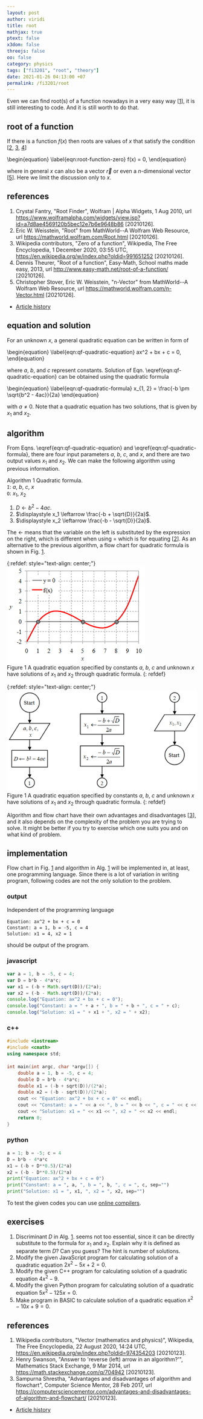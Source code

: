```yaml
---
layout: post
author: viridi
title: root
mathjax: true
ptext: false
x3dom: false
threejs: false
oo: false
category: physics
tags: ["fi3201", "root", "theory"]
date: 2021-01-26 04:13:00 +07
permalink: /fi3201/root
---
```

Even we can find root(s) of a function nowadays in a very easy way [[1](#ref1)], it is still interesting to code. And it is still worth to do that. 


## root of a function
If there is a function $f(x)$ then roots are values of $x$ that satisfy the condition [[2](#ref2), [3](#ref3), [4](#ref4)]

\begin{equation}
\label{eqn:root-function-zero}
f(x) = 0,
\end{equation}

where in general $x$ can also be a vector $\vec{r}$ or even a $n$-dimensional vector [[5](#ref5)]. Here we limit the discussion only to $x$.


## references
1. <a name="ref1"></a>Crystal Fantry, "Root Finder", Wolfram \| Alpha Widgets, 1 Aug 2010, url <https://www.wolframalpha.com/widgets/view.jsp?id=a7d8ae4569120b5bec12e7b6e9648b86> [20210126].
2. <a name="ref2"></a>Eric W. Weisstein, "Root" from MathWorld--A Wolfram Web Resource, url <https://mathworld.wolfram.com/Root.html> [20210126].
3. <a name="ref3"></a>Wikipedia contributors, "Zero of a function", Wikipedia, The Free Encyclopedia, 1 December 2020, 03:55 UTC, <https://en.wikipedia.org/w/index.php?oldid=991651252> [20210126].
4. <a name="ref4"></a>Dennis Theurer, "Root of a function", Easy-Math, School maths made easy, 2013, url <http://www.easy-math.net/root-of-a-function/> [20210126].
5. <a name="ref5"></a>Christopher Stover, Eric W. Weisstein, "n-Vector" from MathWorld--A Wolfram Web Resource, url <https://mathworld.wolfram.com/n-Vector.html> [20210126].

+ [Article history](https://github.com/butiran/butiran.github.io/commits/master/_posts/fi3201/2021-01-26-root.md)





## equation and solution
For an unknown $x$, a general quadratic equation can be written in form of

\begin{equation}
\label{eqn:qf-quadratic-equation}
ax^2 + bx + c = 0,
\end{equation}

where $a$, $b$, and $c$ represent constants. Solution of Eqn. \eqref{eqn:qf-quadratic-equation} can be obtained using the quadratic formula

\begin{equation}
\label{eqn:qf-quadratic-formula}
x_{1, 2} = \frac{-b \pm \sqrt{b^2 - 4ac}}{2a}
\end{equation}

with $a \ne 0$. Note that a quadratic equation has two solutions, that is given by $x_1$ and $x_2$.


## algorithm
From Eqns. \eqref{eqn:qf-quadratic-equation} and \eqref{eqn:qf-quadratic-formula}, there are four input parameters $a$, $b$, $c$, and $x$, and there are two output values $x_1$ and $x_2$. We can make the following algorithm using previous information.

Algorithm <a name="alg:qf-quadratic-formula-algorithm">1</a> Quadratic formula. \
`I`: $a$, $b$, $c$, $x$ \
`O`: $x_1$, $x_2$
1. $D \leftarrow b^2 - 4ac$.
2. $\displaystyle x_1 \leftarrow \frac{-b + \sqrt{D}}{2a}$.
3. $\displaystyle x_2 \leftarrow \frac{-b - \sqrt{D}}{2a}$.

The $\leftarrow$ means that the variable on the left is substituted by the expression on the right, which is different when using $=$ which is for equating  [[2](#ref2)]. As an alternative to the previous algorithm, a flow chart for quadratic formula is shown in Fig. <a href="#fig:qf-quadratic-formula-flow-chart">1</a>.

{:refdef: style="text-align: center;"}
![..](/assets/img/math/root/root-fx-0.png)
<br />
Figure <a name="fig:qf-quadratic-formula-flow-chart">1</a> A quadratic equation specified by constants $a$, $b$, $c$ and unknown $x$ have solutions of $x_1$ and $x_2$ through quadratic formula.
{: refdef}

{:refdef: style="text-align: center;"}
![..](/assets/img/math/quadratic-formula-flow-chart.png)
<br />
Figure <a name="fig:qf-quadratic-formula-flow-chart">1</a> A quadratic equation specified by constants $a$, $b$, $c$ and unknown $x$ have solutions of $x_1$ and $x_2$ through quadratic formula.
{: refdef}


Algorithm and flow chart have their own advantages and disadvantages [[3](#ref3)], and it also depends on the complexity of the problem you are trying to solve. It might be better if you try to exercise which one suits you and on what kind of problem.


## implementation
Flow chart in Fig. <a href="#fig:qf-quadratic-formula-flow-chart">1</a> and algorithm in Alg. <a href="#alg:qf-quadratic-formula-algorithm">1</a> will be implemented in, at least, one programming language. Since there is a lot of variation in writing program, following codes are not the only solution to the problem.

### output
Independent of the programming language
```batch
Equation: ax^2 + bx + c = 0
Constant: a = 1, b = -5, c = 4
Solution: x1 = 4, x2 = 1
```
should be output of the program.

### javascript
```javascript
var a = 1, b = -5, c = 4;
var D = b*b - 4*a*c;
var x1 = (-b + Math.sqrt(D))/(2*a);
var x2 = (-b - Math.sqrt(D))/(2*a);
console.log("Equation: ax^2 + bx + c = 0");
console.log("Constant: a = " + a + ", b = " + b + ", c = " + c);
console.log("Solution: x1 = " + x1 + ", x2 = " + x2);
```

### c++
```c++
#include <iostream>
#include <cmath>
using namespace std;

int main(int argc, char *argv[]) {
    double a = 1, b = -5, c = 4;
    double D = b*b - 4*a*c;
    double x1 = (-b + sqrt(D))/(2*a);
    double x2 = (-b - sqrt(D))/(2*a);
    cout << "Equation: ax^2 + bx + c = 0" << endl;
    cout << "Constant: a = " << a << ", b = " << b << ", c = " << c << endl;
    cout << "Solution: x1 = " << x1 << ", x2 = " << x2 << endl;
    return 0;
}
```

### python
```python
a = 1; b = -5; c = 4
D = b*b - 4*a*c
x1 = (-b + D**0.5)/(2*a)
x2 = (-b - D**0.5)/(2*a)
print("Equation: ax^2 + bx + c = 0")
print("Constant: a = ", a, ", b = ", b, ", c = ", c, sep="")
print("Solution: x1 = ", x1, ", x2 = ", x2, sep="")
```

To test the given codes you can use [online compilers](online-compiler).


## exercises
1. Discriminant $D$ in Alg. <a href="#alg:qf-quadratic-formula-algorithm">1</a>. seems not too essential, since it can be directly substitute to the formula for $x_1$ and $x_2$. Explain why it is defined as separate term $D$? Can you guess? The hint is number of solutions.
2. Modify the given JavaScript program for calculating solution of a quadratic equation $2x^2 - 5x + 2 = 0$.
3. Modify the given C++ program for calculating solution of a quadratic equation $4x^2 - 9$.
4. Modify the given Python program for calculating solution of a quadratic equation $5x^2 - 125x = 0$.
5. Make program in BASIC to calculate solution of a quadratic equation $x^2 - 10x + 9 = 0$.




## references
1. <a name="ref1"></a>Wikipedia contributors, "Vector (mathematics and physics)", Wikipedia, The Free Encyclopedia, 22 August 2020, 14:24 UTC, <https://en.wikipedia.org/w/index.php?oldid=974354203> [20210123].
2. <a name="ref2"></a>Henry Swanson, "Answer to 'reverse (left) arrow in an algorithm?'", Mathematics Stack Exchange, 9 Mar 2014, url <https://math.stackexchange.com/q/704942> [20210123].
3. <a name="ref3"></a>Sampurna Shrestha, "Advantages and disadvantages of algorithm and flowchart", Computer Science Mentor, 28 Feb 2017, url <https://computersciencementor.com/advantages-and-disadvantages-of-algorithm-and-flowchart/> [20210123].

+ [Article history](https://github.com/butiran/butiran.github.io/commits/master/_posts/fi3201/2021-01-26-root.md)

